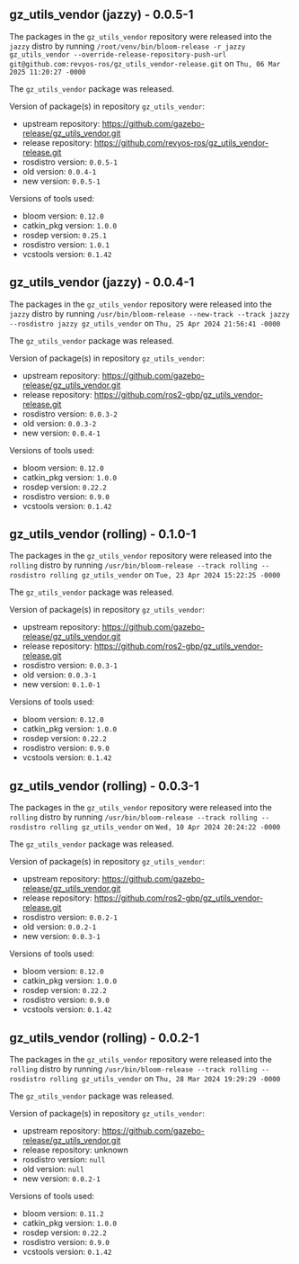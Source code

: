 ## gz_utils_vendor (jazzy) - 0.0.5-1

The packages in the `gz_utils_vendor` repository were released into the `jazzy` distro by running `/root/venv/bin/bloom-release -r jazzy gz_utils_vendor --override-release-repository-push-url git@github.com:revyos-ros/gz_utils_vendor-release.git` on `Thu, 06 Mar 2025 11:20:27 -0000`

The `gz_utils_vendor` package was released.

Version of package(s) in repository `gz_utils_vendor`:

- upstream repository: https://github.com/gazebo-release/gz_utils_vendor.git
- release repository: https://github.com/revyos-ros/gz_utils_vendor-release.git
- rosdistro version: `0.0.5-1`
- old version: `0.0.4-1`
- new version: `0.0.5-1`

Versions of tools used:

- bloom version: `0.12.0`
- catkin_pkg version: `1.0.0`
- rosdep version: `0.25.1`
- rosdistro version: `1.0.1`
- vcstools version: `0.1.42`


## gz_utils_vendor (jazzy) - 0.0.4-1

The packages in the `gz_utils_vendor` repository were released into the `jazzy` distro by running `/usr/bin/bloom-release --new-track --track jazzy --rosdistro jazzy gz_utils_vendor` on `Thu, 25 Apr 2024 21:56:41 -0000`

The `gz_utils_vendor` package was released.

Version of package(s) in repository `gz_utils_vendor`:

- upstream repository: https://github.com/gazebo-release/gz_utils_vendor.git
- release repository: https://github.com/ros2-gbp/gz_utils_vendor-release.git
- rosdistro version: `0.0.3-2`
- old version: `0.0.3-2`
- new version: `0.0.4-1`

Versions of tools used:

- bloom version: `0.12.0`
- catkin_pkg version: `1.0.0`
- rosdep version: `0.22.2`
- rosdistro version: `0.9.0`
- vcstools version: `0.1.42`


## gz_utils_vendor (rolling) - 0.1.0-1

The packages in the `gz_utils_vendor` repository were released into the `rolling` distro by running `/usr/bin/bloom-release --track rolling --rosdistro rolling gz_utils_vendor` on `Tue, 23 Apr 2024 15:22:25 -0000`

The `gz_utils_vendor` package was released.

Version of package(s) in repository `gz_utils_vendor`:

- upstream repository: https://github.com/gazebo-release/gz_utils_vendor.git
- release repository: https://github.com/ros2-gbp/gz_utils_vendor-release.git
- rosdistro version: `0.0.3-1`
- old version: `0.0.3-1`
- new version: `0.1.0-1`

Versions of tools used:

- bloom version: `0.12.0`
- catkin_pkg version: `1.0.0`
- rosdep version: `0.22.2`
- rosdistro version: `0.9.0`
- vcstools version: `0.1.42`


## gz_utils_vendor (rolling) - 0.0.3-1

The packages in the `gz_utils_vendor` repository were released into the `rolling` distro by running `/usr/bin/bloom-release --track rolling --rosdistro rolling gz_utils_vendor` on `Wed, 10 Apr 2024 20:24:22 -0000`

The `gz_utils_vendor` package was released.

Version of package(s) in repository `gz_utils_vendor`:

- upstream repository: https://github.com/gazebo-release/gz_utils_vendor.git
- release repository: https://github.com/ros2-gbp/gz_utils_vendor-release.git
- rosdistro version: `0.0.2-1`
- old version: `0.0.2-1`
- new version: `0.0.3-1`

Versions of tools used:

- bloom version: `0.12.0`
- catkin_pkg version: `1.0.0`
- rosdep version: `0.22.2`
- rosdistro version: `0.9.0`
- vcstools version: `0.1.42`


## gz_utils_vendor (rolling) - 0.0.2-1

The packages in the `gz_utils_vendor` repository were released into the `rolling` distro by running `/usr/bin/bloom-release --track rolling --rosdistro rolling gz_utils_vendor` on `Thu, 28 Mar 2024 19:29:29 -0000`

The `gz_utils_vendor` package was released.

Version of package(s) in repository `gz_utils_vendor`:

- upstream repository: https://github.com/gazebo-release/gz_utils_vendor.git
- release repository: unknown
- rosdistro version: `null`
- old version: `null`
- new version: `0.0.2-1`

Versions of tools used:

- bloom version: `0.11.2`
- catkin_pkg version: `1.0.0`
- rosdep version: `0.22.2`
- rosdistro version: `0.9.0`
- vcstools version: `0.1.42`


